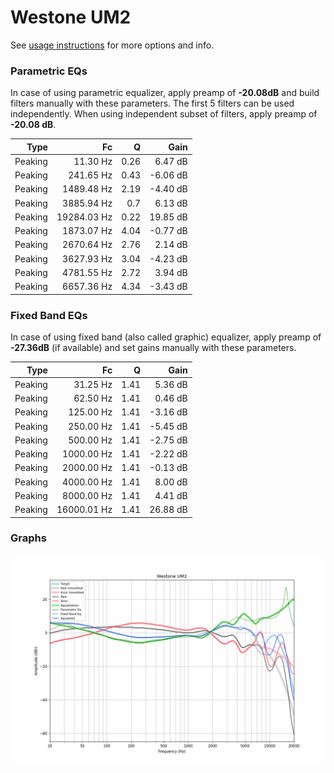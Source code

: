 # Westone UM2
See [usage instructions](https://github.com/jaakkopasanen/AutoEq#usage) for more options and info.

### Parametric EQs
In case of using parametric equalizer, apply preamp of **-20.08dB** and build filters manually
with these parameters. The first 5 filters can be used independently.
When using independent subset of filters, apply preamp of **-20.08 dB**.

| Type    | Fc          |    Q | Gain     |
|--------:|------------:|-----:|---------:|
| Peaking | 11.30 Hz    | 0.26 | 6.47 dB  |
| Peaking | 241.65 Hz   | 0.43 | -6.06 dB |
| Peaking | 1489.48 Hz  | 2.19 | -4.40 dB |
| Peaking | 3885.94 Hz  | 0.7  | 6.13 dB  |
| Peaking | 19284.03 Hz | 0.22 | 19.85 dB |
| Peaking | 1873.07 Hz  | 4.04 | -0.77 dB |
| Peaking | 2670.64 Hz  | 2.76 | 2.14 dB  |
| Peaking | 3627.93 Hz  | 3.04 | -4.23 dB |
| Peaking | 4781.55 Hz  | 2.72 | 3.94 dB  |
| Peaking | 6657.36 Hz  | 4.34 | -3.43 dB |

### Fixed Band EQs
In case of using fixed band (also called graphic) equalizer, apply preamp of **-27.36dB**
(if available) and set gains manually with these parameters.

| Type    | Fc          |    Q | Gain     |
|--------:|------------:|-----:|---------:|
| Peaking | 31.25 Hz    | 1.41 | 5.36 dB  |
| Peaking | 62.50 Hz    | 1.41 | 0.46 dB  |
| Peaking | 125.00 Hz   | 1.41 | -3.16 dB |
| Peaking | 250.00 Hz   | 1.41 | -5.45 dB |
| Peaking | 500.00 Hz   | 1.41 | -2.75 dB |
| Peaking | 1000.00 Hz  | 1.41 | -2.22 dB |
| Peaking | 2000.00 Hz  | 1.41 | -0.13 dB |
| Peaking | 4000.00 Hz  | 1.41 | 8.00 dB  |
| Peaking | 8000.00 Hz  | 1.41 | 4.41 dB  |
| Peaking | 16000.01 Hz | 1.41 | 26.88 dB |

### Graphs
![](./Westone%20UM2.png)